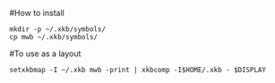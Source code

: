 #How to install
```
mkdir -p ~/.xkb/symbols/
cp mwb ~/.xkb/symbols/
```
#To use as a layout
```
setxkbmap -I ~/.xkb mwb -print | xkbcomp -I$HOME/.xkb - $DISPLAY
```
